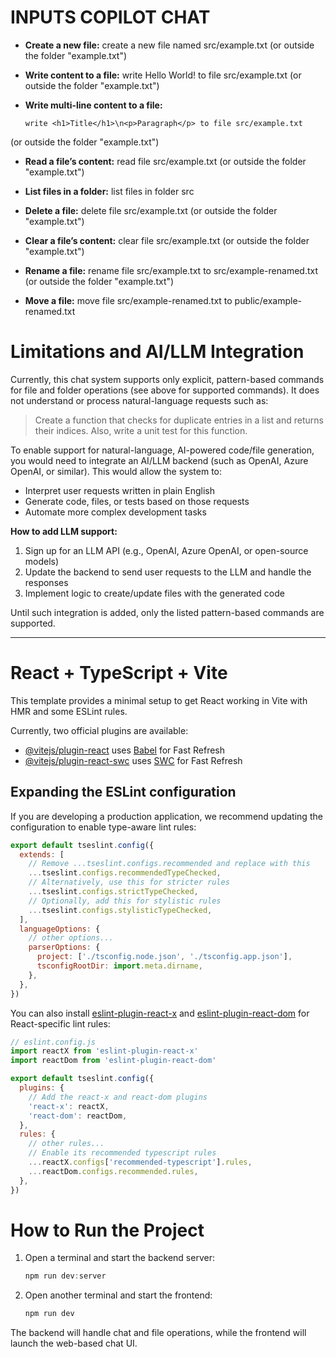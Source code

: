# INPUTS COPILOT CHAT

- **Create a new file:**
create a new file named src/example.txt 
(or outside the folder "example.txt")

- **Write content to a file:**
write Hello World! to file src/example.txt 
(or outside the folder "example.txt")

- **Write multi-line content to a file:**
  ```
  write <h1>Title</h1>\n<p>Paragraph</p> to file src/example.txt
  ```
(or outside the folder "example.txt")

- **Read a file’s content:**
read file src/example.txt
(or outside the folder "example.txt")

- **List files in a folder:**
list files in folder src

- **Delete a file:**
delete file src/example.txt
(or outside the folder "example.txt")

- **Clear a file’s content:**
clear file src/example.txt
(or outside the folder "example.txt")

- **Rename a file:**
rename file src/example.txt to src/example-renamed.txt
(or outside the folder "example.txt")

- **Move a file:**
move file src/example-renamed.txt to public/example-renamed.txt

# Limitations and AI/LLM Integration

Currently, this chat system supports only explicit, pattern-based commands for file and folder operations (see above for supported commands). It does not understand or process natural-language requests such as:

> Create a function that checks for duplicate entries in a list and returns their indices. Also, write a unit test for this function.

To enable support for natural-language, AI-powered code/file generation, you would need to integrate an AI/LLM backend (such as OpenAI, Azure OpenAI, or similar). This would allow the system to:
- Interpret user requests written in plain English
- Generate code, files, or tests based on those requests
- Automate more complex development tasks

**How to add LLM support:**
1. Sign up for an LLM API (e.g., OpenAI, Azure OpenAI, or open-source models)
2. Update the backend to send user requests to the LLM and handle the responses
3. Implement logic to create/update files with the generated code

Until such integration is added, only the listed pattern-based commands are supported.

---

# React + TypeScript + Vite

This template provides a minimal setup to get React working in Vite with HMR and some ESLint rules.

Currently, two official plugins are available:

- [@vitejs/plugin-react](https://github.com/vitejs/vite-plugin-react/blob/main/packages/plugin-react) uses [Babel](https://babeljs.io/) for Fast Refresh
- [@vitejs/plugin-react-swc](https://github.com/vitejs/vite-plugin-react/blob/main/packages/plugin-react-swc) uses [SWC](https://swc.rs/) for Fast Refresh

## Expanding the ESLint configuration

If you are developing a production application, we recommend updating the configuration to enable type-aware lint rules:

```js
export default tseslint.config({
  extends: [
    // Remove ...tseslint.configs.recommended and replace with this
    ...tseslint.configs.recommendedTypeChecked,
    // Alternatively, use this for stricter rules
    ...tseslint.configs.strictTypeChecked,
    // Optionally, add this for stylistic rules
    ...tseslint.configs.stylisticTypeChecked,
  ],
  languageOptions: {
    // other options...
    parserOptions: {
      project: ['./tsconfig.node.json', './tsconfig.app.json'],
      tsconfigRootDir: import.meta.dirname,
    },
  },
})
```

You can also install [eslint-plugin-react-x](https://github.com/Rel1cx/eslint-react/tree/main/packages/plugins/eslint-plugin-react-x) and [eslint-plugin-react-dom](https://github.com/Rel1cx/eslint-react/tree/main/packages/plugins/eslint-plugin-react-dom) for React-specific lint rules:

```js
// eslint.config.js
import reactX from 'eslint-plugin-react-x'
import reactDom from 'eslint-plugin-react-dom'

export default tseslint.config({
  plugins: {
    // Add the react-x and react-dom plugins
    'react-x': reactX,
    'react-dom': reactDom,
  },
  rules: {
    // other rules...
    // Enable its recommended typescript rules
    ...reactX.configs['recommended-typescript'].rules,
    ...reactDom.configs.recommended.rules,
  },
})
```

# How to Run the Project

1. Open a terminal and start the backend server:
   ```powershell
   npm run dev:server
   ```
2. Open another terminal and start the frontend:
   ```powershell
   npm run dev
   ```

The backend will handle chat and file operations, while the frontend will launch the web-based chat UI.

